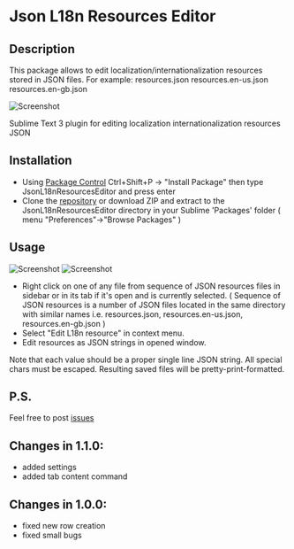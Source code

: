 Json L18n Resources Editor
================
Description
---
This package allows to edit localization/internationalization resources stored in JSON files. For example:
resources.json
resources.en-us.json
resources.en-gb.json

![Screenshot](http://i.imgur.com/eYPSpFw.png)

Sublime Text 3 plugin for editing localization internationalization resources JSON

Installation
---
  - Using [Package Control](https://packagecontrol.io/) Ctrl+Shift+P -> "Install Package" then type JsonL18nResourcesEditor and press enter
  - Clone the [repository](https://github.com/alex18881/JsonL18nResourcesEditor) or download ZIP and extract to the JsonL18nResourcesEditor directory in your Sublime 'Packages' folder ( menu "Preferences"->"Browse Packages" )

Usage
---

![Screenshot](http://i.imgur.com/tfF6IOR.png)
![Screenshot](http://i.imgur.com/CMJD4Cr.png)

  - Right click on one of any file from sequence of JSON resources files in sidebar or in its tab if it's open and is currently selected. ( Sequence of JSON resources is a number of JSON files located in the same directory with similar names i.e. resources.json, resources.en-us.json, resources.en-gb.json )
  - Select "Edit L18n resource" in context menu.
  - Edit resources as JSON strings in opened window.

Note that each value should be a proper single line JSON string. All special chars must be escaped.
Resulting saved files will be pretty-print-formatted.

P.S.
---
Feel free to post [issues](https://github.com/alex18881/JsonL18nResourcesEditor/issues)

Changes in 1.1.0:
---
- added settings
- added tab content command

Changes in 1.0.0:
---
- fixed new row creation
- fixed small bugs
